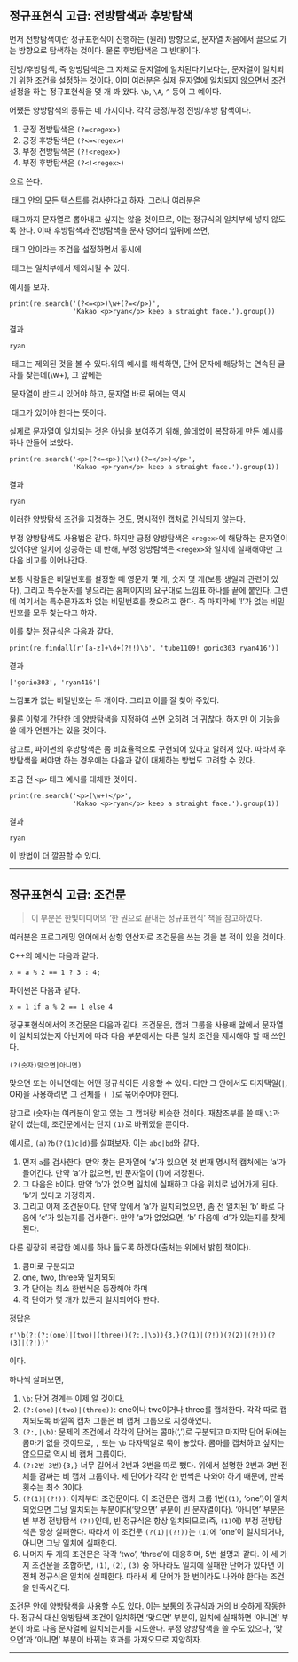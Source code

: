 ## 정규표현식 고급: 전방탐색과 후방탐색

먼저 전방탐색이란 정규표현식이 진행하는 (원래) 방향으로, 문자열 처음에서 끌으로 가는 방향으로 탐색하는 것이다.
물론 후방탐색은 그 반대이다.

전방/후방탐색, 즉 양방탐색은 그 자체로 문자열에 일치된다기보다는, 문자열이 일치되기 위한 조건을 설정하는 것이다.
이미 여러분은 실제 문자열에 일치되지 않으면서 조건 설정을 하는 정규표현식을 몇 개 봐 왔다. `\b`, `\A`, `^` 등이 그 예이다.

어쨌든 양방탐색의 종류는 네 가지이다. 각각 긍정/부정 전방/후방 탐색이다.

1. 긍정 전방탐색은 `(?=<regex>)`
2. 긍정 후방탐색은 `(?<=<regex>)`
3. 부정 전방탐색은 `(?!<regex>)`
4. 부정 후방탐색은 `(?<!<regex>)`

으로 쓴다.

<p> 태그 안의 모든 텍스트를 검사한다고 하자. 그러나 여러분은 <p> 태그까지 문자열로 뽑아내고 싶지는 않을 것이므로, 이는 정규식의 일치부에 넣지 않도록 한다. 이때 후방탐색과 전방탐색을 문자 덩어리 앞뒤에 쓰면, <p> 태그 안이라는 조건을 설정하면서 동시에 <p> 태그는 일치부에서 제외시킬 수 있다.

예시를 보자.

```
print(re.search('(?<=<p>)\w+(?=</p>)', 
                'Kakao <p>ryan</p> keep a straight face.').group())
```

결과

```
ryan
```

<p> 태그는 제외된 것을 볼 수 있다.위의 예시를 해석하면, 단어 문자에 해당하는 연속된 글자를 찾는데(\w+), 그 앞에는 <p> 문자열이 반드시 있어야 하고, 문자열 바로 뒤에는 역시 </p> 태그가 있어야 한다는 뜻이다.

실제로 문자열이 일치되는 것은 아님을 보여주기 위해, 쓸데없이 복잡하게 만든 예시를 하나 만들어 보았다.



```
print(re.search('<p>(?<=<p>)(\w+)(?=</p>)</p>',
                'Kakao <p>ryan</p> keep a straight face.').group(1))
```

결과

```
ryan
```

이러한 양방탐색 조건을 지정하는 것도, 명시적인 캡처로 인식되지 않는다.

부정 양방탐색도 사용법은 같다. 하지만 긍정 양방탐색은 `<regex>`에 해당하는 문자열이 있어야만 일치에 성공하는 데 반해, 부정 양방탐색은 `<regex>`와 일치에 실패해야만 그 다음 비교를 이어나간다.

보통 사람들은 비밀번호를 설정할 때 영문자 몇 개, 숫자 몇 개(보통 생일과 관련이 있다), 그리고 특수문자를 넣으라는 홈페이지의 요구대로 느낌표 하나를 끝에 붙인다.
그런데 여기서는 특수문자조차 없는 비밀번호를 찾으려고 한다. 즉 마지막에 ‘!’가 없는 비밀번호를 모두 찾는다고 하자.

이를 찾는 정규식은 다음과 같다.

```
print(re.findall(r'[a-z]+\d+(?!!)\b', 'tube1109! gorio303 ryan416'))
```

결과

```
['gorio303', 'ryan416']
```

느낌표가 없는 비밀번호는 두 개이다. 그리고 이를 잘 찾아 주었다.

물론 이렇게 간단한 데 양방탐색을 지정하여 쓰면 오히려 더 귀찮다. 하지만 이 기능을 쓸 데가 언젠가는 있을 것이다.

참고로, 파이썬의 후방탐색은 좀 비효율적으로 구현되어 있다고 알려져 있다. 따라서 후방탐색을 써야만 하는 경우에는 다음과 같이 대체하는 방법도 고려할 수 있다.

조금 전 `<p>` 태그 예시를 대체한 것이다.

```
print(re.search('<p>(\w+)</p>',
                'Kakao <p>ryan</p> keep a straight face.').group(1))
```

결과

```
ryan
```

이 방법이 더 깔끔할 수 있다.

------

## 정규표현식 고급: 조건문

> 이 부분은 한빛미디어의 ‘한 권으로 끝내는 정규표현식’ 책을 참고하였다.

여러분은 프로그래밍 언어에서 삼항 연산자로 조건문을 쓰는 것을 본 적이 있을 것이다.

C++의 예시는 다음과 같다.

```
x = a % 2 == 1 ? 3 : 4;
```

파이썬은 다음과 같다.

```
x = 1 if a % 2 == 1 else 4
```

정규표현식에서의 조건문은 다음과 같다. 조건문은, 캡처 그룹을 사용해 앞에서 문자열이 일치되었는지 아닌지에 따라 다음 부분에서는 다른 일치 조건을 제시해야 할 때 쓰인다.

```
(?(숫자)맞으면|아니면)
```

맞으면 또는 아니면에는 어떤 정규식이든 사용할 수 있다. 다만 그 안에서도 다자택일(`|`, OR)을 사용하려면 그 전체를 `( )`로 묶어주어야 한다.

참고로 (숫자)는 여러분이 알고 있는 그 캡처랑 비슷한 것이다. 재참조부를 쓸 때 `\1`과 같이 썼는데, 조건문에서는 단지 `(1)`로 바뀌었을 뿐이다.

예시로, `(a)?b(?(1)c|d)`를 살펴보자. 이는 `abc|bd`와 같다.

1. 먼저 `a`를 검사한다. 만약 찾는 문자열에 ‘a’가 있으면 첫 번째 명시적 캡처에는 ‘a’가 들어간다. 만약 ‘a’가 없으면, 빈 문자열이 (1)에 저장된다.
2. 그 다음은 `b`이다. 만약 ‘b’가 없으면 일치에 실패하고 다음 위치로 넘어가게 된다. ‘b’가 있다고 가정하자.
3. 그리고 이제 조건문이다. 만약 앞에서 ‘a’가 일치되었으면, 좀 전 일치된 ‘b’ 바로 다음에 ‘c’가 있는지를 검사한다. 만약 ‘a’가 없었으면, ‘b’ 다음에 ‘d’가 있는지를 찾게 된다.

다른 굉장히 복잡한 예시를 하나 들도록 하겠다(출처는 위에서 밝힌 책이다).

1. 콤마로 구분되고
2. one, two, three와 일치되되
3. 각 단어는 최소 한번씩은 등장해야 하며
4. 각 단어가 몇 개가 있든지 일치되어야 한다.

정답은

```
r'\b(?:(?:(one)|(two)|(three))(?:,|\b)){3,}(?(1)|(?!))(?(2)|(?!))(?(3)|(?!))'
```

이다.

하나씩 살펴보면,

1. `\b`: 단어 경계는 이제 알 것이다.
2. `(?:(one)|(two)|(three))`: one이나 two이거나 three를 캡처한다. 각각 따로 캡처되도록 바깥쪽 캡처 그룹은 비 캡처 그룹으로 지정하였다.
3. `(?:,|\b)`: 문제의 조건에서 각각의 단어는 콤마(‘,’)로 구분되고 마지막 단어 뒤에는 콤마가 없을 것이므로, `,` 또는 `\b` 다자택일로 묶어 놓았다. 콤마를 캡처하고 싶지는 않으므로 역시 비 캡처 그룹이다.
4. `(?:2번 3번){3,}` 너무 길어서 2번과 3번을 따로 뺐다. 위에서 설명한 2번과 3번 전체를 감싸는 비 캡처 그룹이다. 세 단어가 각각 한 번씩은 나와야 하기 때문에, 반복 횟수는 최소 3이다.
5. `(?(1)|(?!))`: 이제부터 조건문이다. 이 조건문은 캡처 그룹 1번(`(1)`, ‘one’)이 일치되었으면 그냥 일치되는 부분이다(‘맞으면’ 부분이 빈 문자열이다). ‘아니면’ 부분은 빈 부정 전방탐색 `(?!)`인데, 빈 정규식은 항상 일치되므로(즉, `(1)`에) 부정 전방탐색은 항상 실패한다. 따라서 이 조건문 `(?(1)|(?!))`는 `(1)`에 ‘one’이 일치되거나, 아니면 그냥 일치에 실패한다.
6. 나머지 두 개의 조건문은 각각 ‘two’, ‘three’에 대응하며, 5번 설명과 같다. 이 세 가지 조건문을 조합하면, `(1)`, `(2)`, `(3)` 중 하나라도 일치에 실패한 단어가 있다면 이 전체 정규식은 일치에 실패한다. 따라서 세 단어가 한 번이라도 나와야 한다는 조건을 만족시킨다.

조건문 안에 양방탐색을 사용할 수도 있다. 이는 보통의 정규식과 거의 비슷하게 작동한다. 정규식 대신 양방탐색 조건이 일치하면 ‘맞으면’ 부분이, 일치에 실패하면 ‘아니면’ 부분이 바로 다음 문자열에 일치되는지를 시도한다.
부정 양방탐색을 쓸 수도 있으나, ‘맞으면’과 ‘아니면’ 부분이 바뀌는 효과를 가져오므로 지양하자.

------

